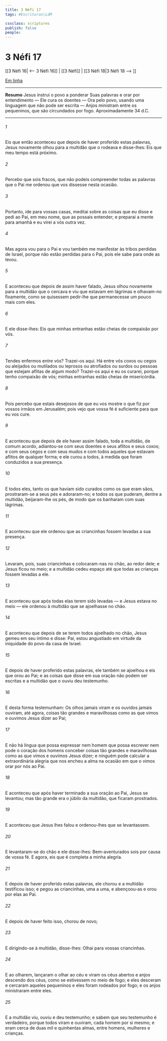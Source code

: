 ```yaml
---
title: 3 Néfi 17
tags: #Escrituras\LdM

cssclass: scriptures
publish: false
people:
---
```


# 3 Néfi 17
[[3 Néfi 16| <-- 3 Néfi 16]] | [[3 Néfi]] | [[3 Néfi 18|3 Néfi 18 --> ]]

[Em linha](https://churchofjesuschrist.org/study/scriptures/bofm/3-ne/17?lang=por)

---
__Resumo__
Jesus instrui o povo a ponderar Suas palavras e orar por entendimento — Ele cura os doentes — Ora pelo povo, usando uma linguagem que não pode ser escrita — Anjos ministram entre os pequeninos, que são circundados por fogo. Aproximadamente 34 d.C.

---
###### 1 
Eis que então aconteceu que depois de haver proferido estas palavras, Jesus novamente olhou para a multidão que o rodeava e disse-lhes: Eis que meu tempo está próximo.

###### 2 
Percebo que sois fracos, que não podeis compreender todas as palavras que o Pai me ordenou que vos dissesse nesta ocasião.

###### 3 
Portanto, ide para vossas casas, meditai sobre as coisas que eu disse e pedi ao Pai, em meu nome, que as possais entender; e preparai a mente para amanhã e eu virei a vós outra vez.

###### 4 
Mas agora vou para o Pai e vou também me manifestar às tribos perdidas de Israel, porque não estão perdidas para o Pai, pois ele sabe para onde as levou.

###### 5 
E aconteceu que depois de assim haver falado, Jesus olhou novamente para a multidão que o cercava e viu que estavam em lágrimas e olhavam-no fixamente, como se quisessem pedir-lhe que permanecesse um pouco mais com eles.

###### 6 
E ele disse-lhes: Eis que minhas entranhas estão cheias de compaixão por vós.

###### 7 
Tendes enfermos entre vós? Trazei-os aqui. Há entre vós coxos ou cegos ou aleijados ou mutilados ou leprosos ou atrofiados ou surdos ou pessoas que estejam aflitas de algum modo? Trazei-os aqui e eu os curarei, porque tenho compaixão de vós; minhas entranhas estão cheias de misericórdia.

###### 8 
Pois percebo que estais desejosos de que eu vos mostre o que fiz por vossos irmãos em Jerusalém; pois vejo que vossa fé é suficiente para que eu vos cure.

###### 9 
E aconteceu que depois de ele haver assim falado, toda a multidão, de comum acordo, adiantou-se com seus doentes e seus aflitos e seus coxos; e com seus cegos e com seus mudos e com todos aqueles que estavam aflitos de qualquer forma; e ele curou a todos, à medida que foram conduzidos a sua presença.

###### 10 
E todos eles, tanto os que haviam sido curados como os que eram sãos, prostraram-se a seus pés e adoraram-no; e todos os que puderam, dentre a multidão, beijaram-lhe os pés, de modo que os banharam com suas lágrimas.

###### 11 
E aconteceu que ele ordenou que as criancinhas fossem levadas a sua presença.

###### 12 
Levaram, pois, suas criancinhas e colocaram-nas no chão, ao redor dele; e Jesus ficou no meio; e a multidão cedeu espaço até que todas as crianças fossem levadas a ele.

###### 13 
E aconteceu que após todas elas terem sido levadas — e Jesus estava no meio — ele ordenou à multidão que se ajoelhasse no chão.

###### 14 
E aconteceu que depois de se terem todos ajoelhado no chão, Jesus gemeu em seu íntimo e disse: Pai, estou angustiado em virtude da iniquidade do povo da casa de Israel.

###### 15 
E depois de haver proferido estas palavras, ele também se ajoelhou e eis que orou ao Pai; e as coisas que disse em sua oração não podem ser escritas e a multidão que o ouviu deu testemunho.

###### 16 
E desta forma testemunham: Os olhos jamais viram e os ouvidos jamais ouviram, até agora, coisas tão grandes e maravilhosas como as que vimos e ouvimos Jesus dizer ao Pai;

###### 17 
E não há língua que possa expressar nem homem que possa escrever nem pode o coração dos homens conceber coisas tão grandes e maravilhosas como as que vimos e ouvimos Jesus dizer; e ninguém pode calcular a extraordinária alegria que nos encheu a alma na ocasião em que o vimos orar por nós ao Pai.

###### 18 
E aconteceu que após haver terminado a sua oração ao Pai, Jesus se levantou; mas tão grande era o júbilo da multidão, que ficaram prostrados.

###### 19 
E aconteceu que Jesus lhes falou e ordenou-lhes que se levantassem.

###### 20 
E levantaram-se do chão e ele disse-lhes: Bem-aventurados sois por causa de vossa fé. E agora, eis que é completa a minha alegria.

###### 21 
E depois de haver proferido estas palavras, ele chorou e a multidão testificou isso; e pegou as criancinhas, uma a uma, e abençoou-as e orou por elas ao Pai.

###### 22 
E depois de haver feito isso, chorou de novo;

###### 23 
E dirigindo-se à multidão, disse-lhes: Olhai para vossas criancinhas.

###### 24 
E ao olharem, lançaram o olhar ao céu e viram os céus abertos e anjos descendo dos céus, como se estivessem no meio de fogo; e eles desceram e cercaram aqueles pequeninos e eles foram rodeados por fogo; e os anjos ministraram entre eles.

###### 25 
E a multidão viu, ouviu e deu testemunho; e sabem que seu testemunho é verdadeiro, porque todos viram e ouviram, cada homem por si mesmo; e eram cerca de duas mil e quinhentas almas, entre homens, mulheres e crianças.

